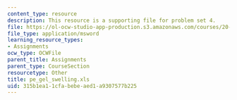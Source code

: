 ```yaml
---
content_type: resource
description: This resource is a supporting file for problem set 4.
file: https://ol-ocw-studio-app-production.s3.amazonaws.com/courses/20-462j-molecular-principles-of-biomaterials-spring-2006/315b1ea11cfabebeaed1a9307577b225_pe_gel_swelling.xls
file_type: application/msword
learning_resource_types:
- Assignments
ocw_type: OCWFile
parent_title: Assignments
parent_type: CourseSection
resourcetype: Other
title: pe_gel_swelling.xls
uid: 315b1ea1-1cfa-bebe-aed1-a9307577b225
---
```


